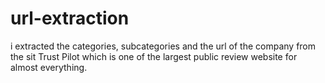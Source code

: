 # url-extraction
i extracted the categories, subcategories and the url of the company from the sit Trust Pilot which is one of the largest public review website for almost everything.
